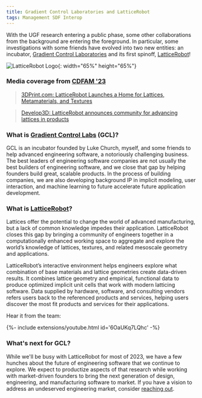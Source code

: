 ```yaml
---
title: Gradient Control Laboratories and LatticeRobot
tags: Management SDF Interop 
---
```


With the UGF research entering a public phase, some other collaborations from the background are entering the foreground.  In particular, some investigations with some friends have evolved into two new entities: an incubator, [Gradient Control Laboratories](https://www.gradientcontrol.com) and its first spinoff, [LatticeRobot](https://www.latticerobot.com)!

![LatticeRobot Logo](https://latticerobot.com/assets/body_text-1e1a169c.png){: width="65%" height="65%"}

### Media coverage from [CDFAM '23](https://cdfam.com/)

> [3DPrint.com: LatticeRobot Launches a Home for Lattices, Metamaterials, and Textures](https://3dprint.com/301007/startup-accelerator-latticerobot-launches-a-home-for-lattices-metamaterials-and-textures/)

> [Develop3D: LatticeRobot announces community for advancing lattices in products](https://develop3d.com/cad/latticerobot-announces-community-for-advancing-lattices-in-products/)

 <!--more-->

### What is [Gradient Control Labs](https://www.gradientcontrol.com) (GCL)?

GCL is an incubator founded by Luke Church, myself, and some friends to help advanced engineering software, a notoriously challenging business.  The best leaders of engineering software companies are not usually the best builders of engineering software, and we close that gap by helping founders build great, scalable products.  In the process of building companies, we are also developing background IP in implicit modeling, user interaction, and machine learning to future accelerate future application development.  

### What is [LatticeRobot](https://www.latticerobot.com)?

Lattices offer the potential to change the world of advanced manufacturing, but a lack of common knowledge impedes their application.  LatticeRobot closes this gap by bringing a community of engineers together in a computationally enhanced working space to aggregate and explore the world’s knowledge of lattices, textures, and related mesoscale geometry and applications.  

LatticeRobot’s interactive environment helps engineers explore what combination of base materials and lattice geometries create data-driven results.  It combines lattice geometry and empirical, functional data to produce optimized implicit unit cells that work with modern latticing software.  Data supplied by hardware, software, and consulting vendors refers users back to the referenced products and services, helping users discover the most fit products and services for their applications.

Hear it from the team:

<div>{%- include extensions/youtube.html id='6OaUKq7LQhc' -%}</div>

### What's next for GCL?

While we'll be busy with LatticeRobot for most of 2023, we have a few hunches about the future of engineering software that we continue to explore.  We expect to productize aspects of that research while working with market-driven founders to bring the next generation of design, engineering, and manufacturing software to market.  If you have a vision to address an undeserved engineering market, consider [reaching out](https://www.linkedin.com/in/blakecourter/).   